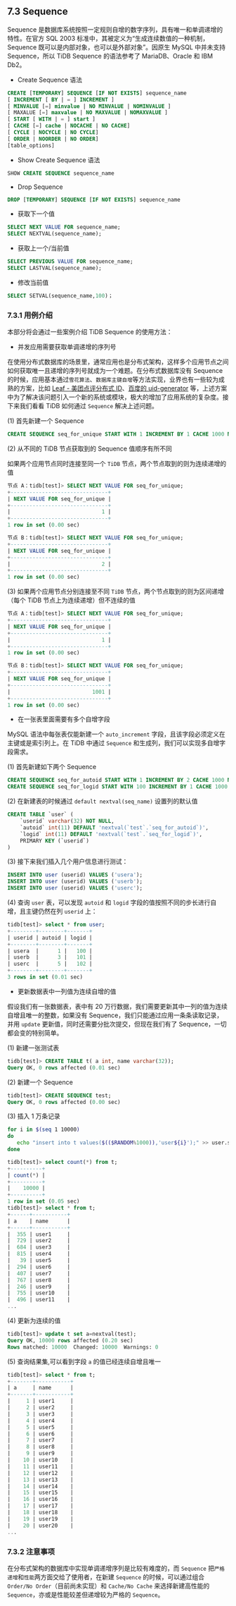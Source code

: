 ## 7.3 Sequence

Sequence 是数据库系统按照一定规则自增的数字序列，具有唯一和单调递增的特性。在官方 SQL 2003 标准中，其被定义为“生成连续数值的一种机制，Sequence 既可以是内部对象，也可以是外部对象”。因原生 MySQL 中并未支持 Sequence，所以 TiDB Sequence 的语法参考了 MariaDB、Oracle 和 IBM Db2。

- Create Sequence 语法

```SQL
CREATE [TEMPORARY] SEQUENCE [IF NOT EXISTS] sequence_name
[ INCREMENT [ BY | = ] INCREMENT ]
[ MINVALUE [=] minvalue | NO MINVALUE | NOMINVALUE ]
[ MAXALUE [=] maxvalue | NO MAXVALUE | NOMAXVALUE ]
[ START [ WITH | = ] start ]
[ CACHE [=] cache | NOCACHE | NO CACHE]
[ CYCLE | NOCYCLE | NO CYCLE]
[ ORDER | NOORDER | NO ORDER]
[table_options]
```

- Show Create Sequence 语法

```SQL
SHOW CREATE SEQUENCE sequence_name
```

- Drop Sequence

```SQL
DROP [TEMPORARY] SEQUENCE [IF NOT EXISTS] sequence_name
```

- 获取下一个值

```SQL
SELECT NEXT VALUE FOR sequence_name;
SELECT NEXTVAL(sequence_name);
```

- 获取上一个/当前值

```SQL
SELECT PREVIOUS VALUE FOR sequence_name;
SELECT LASTVAL(sequence_name);
```

- 修改当前值

```SQL
SELECT SETVAL(sequence_name,100)；
```

### 7.3.1 用例介绍

本部分将会通过一些案例介绍 TiDB Sequence 的使用方法：

- 并发应用需要获取单调递增的序列号

在使用分布式数据库的场景里，通常应用也是分布式架构，这样多个应用节点之间如何获取唯一且递增的序列号就成为一个难题。在分布式数据库没有 Sequence 的时候，应用基本通过`雪花算法`、`数据库主键自增`等方法实现，业界也有一些较为成熟的方案，比如 [Leaf - 美团点评分布式 ID](https://tech.meituan.com/2017/04/21/mt-leaf.html)、[百度的 uid-generator](https://github.com/baidu/uid-generator) 等，上述方案中为了解决该问题引入一个新的系统或模块，极大的增加了应用系统的复杂度。接下来我们看看 TiDB 如何通过 `Sequence` 解决上述问题。

(1) 首先新建一个 Sequence

```SQL
CREATE SEQUENCE seq_for_unique START WITH 1 INCREMENT BY 1 CACHE 1000 NOCYCLE;
```

(2) 从不同的 TiDB 节点获取到的 Sequence 值顺序有所不同

如果两个应用节点同时连接至同一个 `TiDB` 节点，两个节点取到的则为连续递增的值

```SQL
节点 A：tidb[test]> SELECT NEXT VALUE FOR seq_for_unique;
+-------------------------------+
| NEXT VALUE FOR seq_for_unique |
+-------------------------------+
|                             1 |
+-------------------------------+
1 row in set (0.00 sec)

节点 B：tidb[test]> SELECT NEXT VALUE FOR seq_for_unique;
+-------------------------------+
| NEXT VALUE FOR seq_for_unique |
+-------------------------------+
|                             2 |
+-------------------------------+
1 row in set (0.00 sec)
```

(3) 如果两个应用节点分别连接至不同 `TiDB` 节点，两个节点取到的则为区间递增（每个 TiDB 节点上为连续递增）但不连续的值

```SQL
节点 A：tidb[test]> SELECT NEXT VALUE FOR seq_for_unique;
+-------------------------------+
| NEXT VALUE FOR seq_for_unique |
+-------------------------------+
|                             1 |
+-------------------------------+
1 row in set (0.00 sec)

节点 B：tidb[test]> SELECT NEXT VALUE FOR seq_for_unique;
+-------------------------------+
| NEXT VALUE FOR seq_for_unique |
+-------------------------------+
|                          1001 |
+-------------------------------+
1 row in set (0.00 sec)
```

- 在一张表里面需要有多个自增字段

MySQL 语法中每张表仅能新建一个 `auto_increment` 字段，且该字段必须定义在主键或是索引列上。在 TiDB 中通过 `Sequence` 和生成列，我们可以实现多自增字段需求。

(1) 首先新建如下两个 Sequence

```SQL
CREATE SEQUENCE seq_for_autoid START WITH 1 INCREMENT BY 2 CACHE 1000 NOCYCLE;
CREATE SEQUENCE seq_for_logid START WITH 100 INCREMENT BY 1 CACHE 1000 NOCYCLE;
```

(2) 在新建表的时候通过 `default nextval(seq_name)` 设置列的默认值

```SQL
CREATE TABLE `user` (
    `userid` varchar(32) NOT NULL,
    `autoid` int(11) DEFAULT 'nextval(`test`.`seq_for_autoid`)',
    `logid` int(11) DEFAULT 'nextval(`test`.`seq_for_logid`)',
    PRIMARY KEY (`userid`)
)
```

(3) 接下来我们插入几个用户信息进行测试：

```SQL
INSERT INTO user (userid) VALUES ('usera');
INSERT INTO user (userid) VALUES ('userb');
INSERT INTO user (userid) VALUES ('userc');
```

(4) 查询 `user` 表，可以发现 `autoid` 和 `logid` 字段的值按照不同的步长进行自增，且主键仍然在列 `userid` 上：

```SQL
tidb[test]> select * from user;
+--------+--------+-------+
| userid | autoid | logid |
+--------+--------+-------+
| usera  |      1 |   100 |
| userb  |      3 |   101 |
| userc  |      5 |   102 |
+--------+--------+-------+
3 rows in set (0.01 sec)
```

- 更新数据表中一列值为连续自增的值

假设我们有一张数据表，表中有 20 万行数据，我们需要更新其中一列的值为连续自增且唯一的整数，如果没有 Sequence，我们只能通过应用一条条读取记录，并用 `update` 更新值，同时还需要分批次提交，但现在我们有了 Sequence，一切都会变的特别简单。

(1) 新建一张测试表

```SQL
tidb[test]> CREATE TABLE t( a int, name varchar(32));
Query OK, 0 rows affected (0.01 sec)
```

(2) 新建一个 Sequence

```SQL
tidb[test]> CREATE SEQUENCE test;
Query OK, 0 rows affected (0.00 sec)
```

(3) 插入 1 万条记录

```bash
for i in $(seq 1 10000)
do
   echo "insert into t values($(($RANDOM%1000)),'user${i}');" >> user.sql
done
```

```SQL
tidb[test]> select count(*) from t;
+----------+
| count(*) |
+----------+
|    10000 |
+----------+
1 row in set (0.05 sec)
tidb[test]> select * from t;
+------+-----------+
| a    | name      |
+------+-----------+
|  355 | user1     |
|  729 | user2     |
|  684 | user3     |
|  815 | user4     |
|   39 | user5     |
|  294 | user6     |
|  407 | user7     |
|  767 | user8     |
|  246 | user9     |
|  755 | user10    |
|  496 | user11    |
...
```

(4) 更新为连续的值

```SQL
tidb[test]> update t set a=nextval(test);
Query OK, 10000 rows affected (0.20 sec)
Rows matched: 10000  Changed: 10000  Warnings: 0
```

(5) 查询结果集,可以看到字段 `a` 的值已经连续自增且唯一

```SQL
tidb[test]> select * from t;
+-------+-----------+
| a     | name      |
+-------+-----------+
|     1 | user1     |
|     2 | user2     |
|     3 | user3     |
|     4 | user4     |
|     5 | user5     |
|     6 | user6     |
|     7 | user7     |
|     8 | user8     |
|     9 | user9     |
|    10 | user10    |
|    11 | user11    |
|    12 | user12    |
|    13 | user13    |
|    14 | user14    |
|    15 | user15    |
|    16 | user16    |
|    17 | user17    |
|    18 | user18    |
|    19 | user19    |
|    20 | user20    |
...
```

### 7.3.2 注意事项

在分布式架构的数据库中实现单调递增序列是比较有难度的，而 `Sequence` 把`严格递增`和`性能`两方面交给了使用者，在新建 `Sequence` 的时候，可以通过组合 `Order/No Order`（目前尚未实现）和 `Cache/No Cache` 来选择新建高性能的 `Sequence`，亦或是性能较差但递增较为严格的 `Sequence`。
